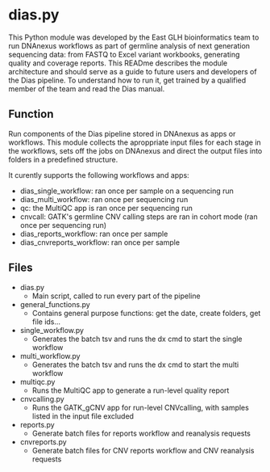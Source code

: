 # dias.py

This Python module was developed by the East GLH bioinformatics team to run DNAnexus workflows as part of germline analysis of next generation sequencing data: from FASTQ to Excel variant workbooks, generating quality and coverage reports.
This READme describes the module architecture and should serve as a guide to future users and developers of the Dias pipeline.
To understand how to run it, get trained by a qualified member of the team and read the Dias manual.

## Function

Run components of the Dias pipeline stored in DNAnexus as apps or workflows. This module collects the aproppriate input files for each stage in the workflows, sets off the jobs on DNAnexus and direct the output files into folders in a predefined structure.


It curently supports the following workflows and apps:
* dias_single_workflow: ran once per sample on a sequencing run
* dias_multi_workflow: ran once per sequencing run
* qc: the MultiQC app is ran once per sequencing run
* cnvcall: GATK's germline CNV calling steps are ran in cohort mode (ran once per sequencing run)
* dias_reports_workflow: ran once per sample
* dias_cnvreports_workflow: ran once per sample

## Files

- dias.py
  - Main script, called to run every part of the pipeline
- general_functions.py
  - Contains general purpose functions: get the date, create folders, get file ids...
- single_workflow.py
  - Generates the batch tsv and runs the dx cmd to start the single workflow
- multi_workflow.py
  - Generates the batch tsv and runs the dx cmd to start the multi workflow
- multiqc.py
  - Runs the MultiQC app to generate a run-level quality report
- cnvcalling.py
  - Runs the GATK_gCNV app for run-level CNVcalling, with samples listed in the input file excluded
- reports.py
  - Generate batch files for reports workflow and reanalysis requests
- cnvreports.py
  - Generate batch files for CNV reports workflow and CNV reanalysis requests
